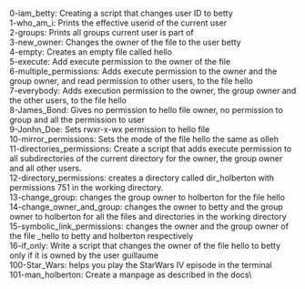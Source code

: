 0-iam_betty: Creating a script that changes user ID to betty\
1-who_am_i: Prints the effective userid of the current user\
2-groups: Prints all groups current user is part of\
3-new_owner: Changes the owner of the file to the user betty\
4-empty: Creates an empty file called hello\
5-execute: Add execute permission to the owner of the file\
6-multiple_permissions: Adds execute permission to the owner and the group owner, and read permission to other users, to the file hello\
7-everybody: Adds execution permission to the owner, the group owner and the other users, to the file hello\
8-James_Bond: Gives no permission to hello file owner, no permission to group and all the permission to user\
9-Jonhn_Doe: Sets rwxr-x-wx permission to hello file\
10-mirror_permissions: Sets the mode of the file hello the same as olleh\
11-directories_permissions: Create a script that adds execute permission to all subdirectories of the current directory for the owner, the group owner and all other users.\
12-directory_permissions: creates a directory called dir_holberton with permissions 751 in the working directory.\
13-change_group: changes the group owner to holberton for the file hello\
14-change_owner_and_group: changes the owner to betty and the group owner to holberton for all the files and directories in the working directory\
15-symbolic_link_permissions: changes the owner and the group owner of the file _hello to betty and holberton respectively\
16-if_only: Write a script that changes the owner of the file hello to betty only if it is owned by the user guillaume\
100-Star_Wars: helps you play the StarWars IV episode in the terminal\
101-man_holberton: Create a manpage as described in the docs\